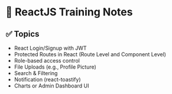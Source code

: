 # 📘 ReactJS Training Notes

## ✅ Topics

- React Login/Signup with JWT
- Protected Routes in React (Route Level and Component Level)
- Role-based access control
- File Uploads (e.g., Profile Picture)
- Search & Filtering
- Notification (react-toastify)
- Charts or Admin Dashboard UI
